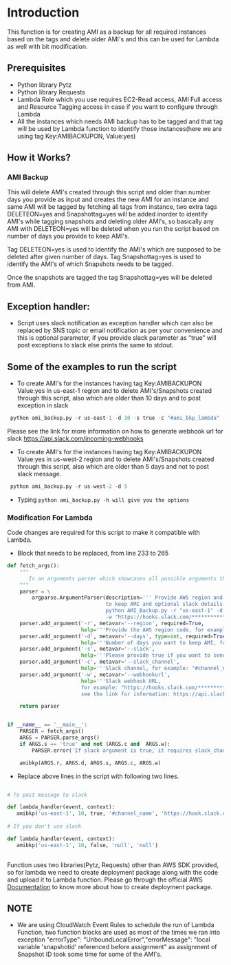 # Introduction

This function is for creating AMI as a backup for all required instances based on the tags and delete older AMI's and this can be used for Lambda as well with bit modification.

## Prerequisites

* Python library Pytz
* Python library Requests
* Lambda Role which you use requires EC2-Read access, AMI Full access and Resource Tagging access in case if you want to configure through Lambda
* All the instances which needs AMI backup has to be tagged and that tag will be used by Lambda function to identify those instances(here we are using tag Key:AMIBACKUPON, Value:yes)


## How it Works?

### AMI Backup

This will delete AMI's created through this script and older than number days you provide as input and creates the new AMI for an instance and same AMI will be tagged by fetching all tags from instance, two extra tags DELETEON=yes and Snapshottag=yes will be added inorder to identify AMI's while tagging snapshots and deleting older AMI's, so basically any AMI with DELETEON=yes will be deleted when you run the script based on number of days you provide to keep AMI's.

Tag DELETEON=yes is used to identify the AMI's which are supposed to be deleted after given number of days.
Tag Snapshottag=yes is used to identify the AMI's of which Snapshots needs to be tagged.

Once the snapshots are tagged the tag Snapshottag=yes will be deleted from AMI.

## Exception handler:

* Script uses slack notification as exception handler which can also be replaced by SNS topic or email notification as per your convenience and this is optional parameter, if you provide slack parameter as "true" will post exceptions to slack else prints the same to stdout.


## Some of the examples to run the script

* To create AMI's for the instances having tag Key:AMIBACKUPON Value:yes in us-east-1 region and to delete AMI's/Snapshots created through this script, also which are older than 10 days and to post exception in slack

```python
 python ami_backup.py -r us-east-1 -d 10 -s true -c "#ami_bkp_lambda" -w "https://hooks.slack.com/*********/*****"
``` 
Please see the link for more information on how to generate webhook url for slack https://api.slack.com/incoming-webhooks

* To create AMI's for the instances having tag Key:AMIBACKUPON Value:yes in us-west-2 region and to delete AMI's/Snapshots created through this script, also which are older than 5 days and not to post slack message.

```python
 python ami_backup.py -r us-west-2 -d 5 
``` 
* Typing ```python ami_backup.py -h will give you the options```

### Modification For Lambda
Code changes are required for this script to make it compatible with Lambda.

* Block that needs to be replaced, from line 233 to 265

```python
def fetch_args():
    """
       Is an arguments parser which showcases all possible arguments this python function takes in.
    """
    parser = \
        argparse.ArgumentParser(description=''' Provide AWS region and number of days
                                to keep AMI and optional slack details:example
                                python AMI_Backup.py -r "us-east-1" -d 10 -s true -c "#AWS_BKP",
                                -w "https://hooks.slack.com/************" ''')
    parser.add_argument('-r', metavar='--region', required=True,
                        help='''Provide the AWS region code, for example:  us-east-1 ''')
    parser.add_argument('-d', metavar='--days', type=int, required=True,
                        help='''Number of days you want to keep AMI, for example: 10 ''')
    parser.add_argument('-s', metavar='--slack',
                        help='''Please provide true if you want to send exception to slack ''')
    parser.add_argument('-c', metavar='--slack_channel',
                        help='''Slack channel, for example: "#channel_name" ''')
    parser.add_argument('-w', metavar='--webhookurl',
                        help='''Slack webhook URL,
                        for example: "https://hooks.slack.com/************#########**********####",
                        see the link for information: https://api.slack.com/incoming-webhooks ''')

    return parser


if __name__ == '__main__':
    PARSER = fetch_args()
    ARGS = PARSER.parse_args()
    if ARGS.s == 'true' and not (ARGS.c and  ARGS.w):
        PARSER.error('If slack argument is true, it requires slack_channel and webhookurl')

    amibkp(ARGS.r, ARGS.d, ARGS.s, ARGS.c, ARGS.w)
 ```
 
 * Replace above lines in the script with following two lines.
 
 ```python
 
 # To post message to slack
 
 def lambda_handler(event, context):
    amibkp('us-east-1', 10, true, '#channel_name', 'https://hook.slack.com/********/') # replace parameters according to your need
    
 # If you don't use slack   
 
 def lambda_handler(event, context):
    amibkp('us-east-1', 10, false, 'null', 'null')
    
```

Function uses two libraries(Pytz, Requests) other than AWS SDK provided, so for lambda we need to create deployment package along with the code and upload it to Lambda function. Please go through the official AWS [Documentation](https://docs.aws.amazon.com/lambda/latest/dg/lambda-python-how-to-create-deployment-package.html) to know more about how to create deployment package.

## NOTE 
* We are using CloudWatch Event Rules to schedule the run of Lambda Function, two function blocks are used as most of the times we ran into exception "errorType": "UnboundLocalError","errorMessage": "local variable 'snapshotid' referenced before assignment" as assignment of Snapshot ID took some time for some of the AMI's.

